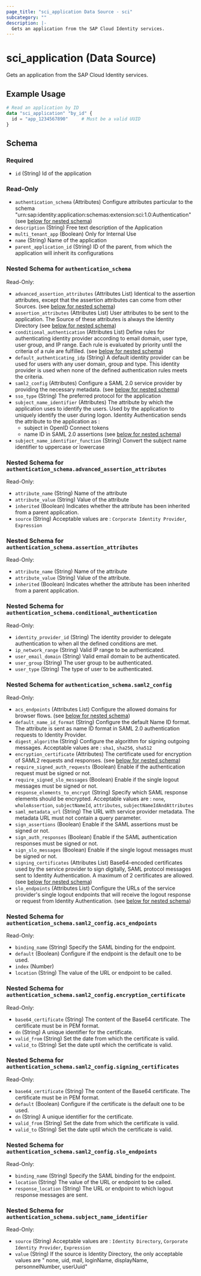 ```yaml
---
page_title: "sci_application Data Source - sci"
subcategory: ""
description: |-
  Gets an application from the SAP Cloud Identity services.
---
```


# sci_application (Data Source)

Gets an application from the SAP Cloud Identity services.

## Example Usage

```terraform
# Read an application by ID
data "sci_application" "by_id" {
  id = "app_1234567890"     # Must be a valid UUID
}
```

<!-- schema generated by tfplugindocs -->
## Schema

### Required

- `id` (String) Id of the application

### Read-Only

- `authentication_schema` (Attributes) Configure attributes particular to the schema "urn:sap:identity:application:schemas:extension:sci:1.0:Authentication" (see [below for nested schema](#nestedatt--authentication_schema))
- `description` (String) Free text description of the Application
- `multi_tenant_app` (Boolean) Only for Internal Use
- `name` (String) Name of the application
- `parent_application_id` (String) ID of the parent, from which the application will inherit its configurations

<a id="nestedatt--authentication_schema"></a>
### Nested Schema for `authentication_schema`

Read-Only:

- `advanced_assertion_attributes` (Attributes List) Identical to the assertion attributes, except that the assertion attributes can come from other Sources. (see [below for nested schema](#nestedatt--authentication_schema--advanced_assertion_attributes))
- `assertion_attributes` (Attributes List) User attributes to be sent to the application. The Source of these attributes is always the Identity Directory (see [below for nested schema](#nestedatt--authentication_schema--assertion_attributes))
- `conditional_authentication` (Attributes List) Define rules for authenticating identity provider according to email domain, user type, user group, and IP range. Each rule is evaluated by priority until the criteria of a rule are fulfilled. (see [below for nested schema](#nestedatt--authentication_schema--conditional_authentication))
- `default_authenticating_idp` (String) A default identity provider can be used for users with any user domain, group and type. This identity provider is used when none of the defined authentication rules meets the criteria.
- `saml2_config` (Attributes) Configure a SAML 2.0 service provider by providing the necessary metadata. (see [below for nested schema](#nestedatt--authentication_schema--saml2_config))
- `sso_type` (String) The preferred protocol for the application
- `subject_name_identifier` (Attributes) The attribute by which the application uses to identify the users. Used by the application to uniquely identify the user during logon.
Identity Authentication sends the attribute to the application as :
	 - subject in OpenID Connect tokens
	 - name ID in SAML 2.0 assertions (see [below for nested schema](#nestedatt--authentication_schema--subject_name_identifier))
- `subject_name_identifier_function` (String) Convert the subject name identifier to uppercase or lowercase

<a id="nestedatt--authentication_schema--advanced_assertion_attributes"></a>
### Nested Schema for `authentication_schema.advanced_assertion_attributes`

Read-Only:

- `attribute_name` (String) Name of the attribute
- `attribute_value` (String) Value of the attribute
- `inherited` (Boolean) Indicates whether the attribute has been inherited from a parent application.
- `source` (String) Acceptable values are : `Corporate Identity Provider`, `Expression`


<a id="nestedatt--authentication_schema--assertion_attributes"></a>
### Nested Schema for `authentication_schema.assertion_attributes`

Read-Only:

- `attribute_name` (String) Name of the attribute
- `attribute_value` (String) Value of the attribute.
- `inherited` (Boolean) Indicates whether the attribute has been inherited from a parent application.


<a id="nestedatt--authentication_schema--conditional_authentication"></a>
### Nested Schema for `authentication_schema.conditional_authentication`

Read-Only:

- `identity_provider_id` (String) The identity provider to delegate authentication to when all the defined conditions are met.
- `ip_network_range` (String) Valid IP range to be authenticated.
- `user_email_domain` (String) Valid email domain to be authenticated.
- `user_group` (String) The user group to be authenticated.
- `user_type` (String) The type of user to be authenticated.


<a id="nestedatt--authentication_schema--saml2_config"></a>
### Nested Schema for `authentication_schema.saml2_config`

Read-Only:

- `acs_endpoints` (Attributes List) Configure the allowed domains for browser flows. (see [below for nested schema](#nestedatt--authentication_schema--saml2_config--acs_endpoints))
- `default_name_id_format` (String) Configure the default Name ID format. The attribute is sent as name ID format in SAML 2.0 authentication requests to Identity Provider.
- `digest_algorithm` (String) Configure the algorithm for signing outgoing messages. Acceptable values are : `sha1`, `sha256`, `sha512`
- `encryption_certificate` (Attributes) The certificate used for encryption of SAML2 requests and responses. (see [below for nested schema](#nestedatt--authentication_schema--saml2_config--encryption_certificate))
- `require_signed_auth_requests` (Boolean) Enable if the authentication request must be signed or not.
- `require_signed_slo_messages` (Boolean) Enable if the single logout messages must be signed or not.
- `response_elements_to_encrypt` (String) Specify which SAML response elements should be encrypted. Acceptable values are : `none`, `wholeAssertion`, `subjectNameId`, `attributes`, `subjectNameIdAndAttributes`
- `saml_metadata_url` (String) The URL with service provider metadata. The metadata URL must not contain a query parameter.
- `sign_assertions` (Boolean) Enable if the SAML assertions must be signed or not.
- `sign_auth_responses` (Boolean) Enable if the SAML authentication responses must be signed or not.
- `sign_slo_messages` (Boolean) Enable if the single logout messages must be signed or not.
- `signing_certificates` (Attributes List) Base64-encoded certificates used by the service provider to sign digitally, SAML protocol messages sent to Identity Authentication. A maximum of 2 certificates are allowed. (see [below for nested schema](#nestedatt--authentication_schema--saml2_config--signing_certificates))
- `slo_endpoints` (Attributes List) Configure the URLs of the service provider's single logout endpoints that will receive the logout response or request from Identity Authentication. (see [below for nested schema](#nestedatt--authentication_schema--saml2_config--slo_endpoints))

<a id="nestedatt--authentication_schema--saml2_config--acs_endpoints"></a>
### Nested Schema for `authentication_schema.saml2_config.acs_endpoints`

Read-Only:

- `binding_name` (String) Specify the SAML binding for the endpoint.
- `default` (Boolean) Configure if the endpoint is the default one to be used.
- `index` (Number)
- `location` (String) The value of the URL or endpoint to be called.


<a id="nestedatt--authentication_schema--saml2_config--encryption_certificate"></a>
### Nested Schema for `authentication_schema.saml2_config.encryption_certificate`

Read-Only:

- `base64_certificate` (String) The content of the Base64 certificate. The certificate must be in PEM format.
- `dn` (String) A unique identifier for the certificate.
- `valid_from` (String) Set the date from which the certificate is valid.
- `valid_to` (String) Set the date uptil which the certificate is valid.


<a id="nestedatt--authentication_schema--saml2_config--signing_certificates"></a>
### Nested Schema for `authentication_schema.saml2_config.signing_certificates`

Read-Only:

- `base64_certificate` (String) The content of the Base64 certificate. The certificate must be in PEM format.
- `default` (Boolean) Configure if the certificate is the default one to be used.
- `dn` (String) A unique identifier for the certificate.
- `valid_from` (String) Set the date from which the certificate is valid.
- `valid_to` (String) Set the date uptil which the certificate is valid.


<a id="nestedatt--authentication_schema--saml2_config--slo_endpoints"></a>
### Nested Schema for `authentication_schema.saml2_config.slo_endpoints`

Read-Only:

- `binding_name` (String) Specify the SAML binding for the endpoint.
- `location` (String) The value of the URL or endpoint to be called.
- `response_location` (String) The URL or endpoint to which logout response messages are sent.



<a id="nestedatt--authentication_schema--subject_name_identifier"></a>
### Nested Schema for `authentication_schema.subject_name_identifier`

Read-Only:

- `source` (String) Acceptable values are : `Identity Directory`, `Corporate Identity Provider`, `Expression`
- `value` (String) If the source is Identity Directory, the only acceptable values are " none, uid, mail, loginName, displayName, personnelNumber, userUuid"